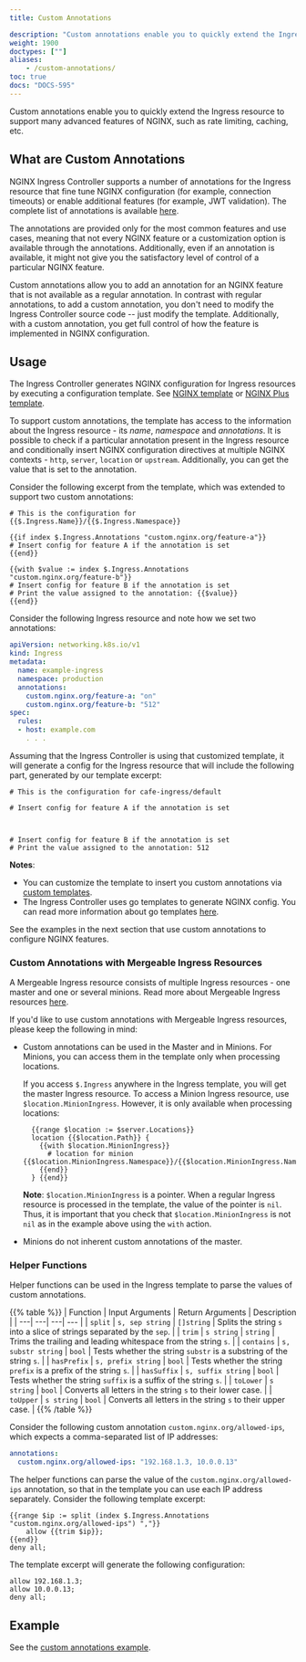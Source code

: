 ```yaml
---
title: Custom Annotations

description: "Custom annotations enable you to quickly extend the Ingress resource to support many advanced features of NGINX, such as rate limiting, caching, etc."
weight: 1900
doctypes: [""]
aliases:
    - /custom-annotations/
toc: true
docs: "DOCS-595"
---
```



Custom annotations enable you to quickly extend the Ingress resource to support many advanced features of NGINX, such as rate limiting, caching, etc.

## What are Custom Annotations

NGINX Ingress Controller supports a number of annotations for the Ingress resource that fine tune NGINX configuration (for example, connection timeouts) or enable additional features (for example, JWT validation). The complete list of annotations is available [here](/nginx-ingress-controller/configuration/ingress-resources/advanced-configuration-with-annotations).

The annotations are provided only for the most common features and use cases, meaning that not every NGINX feature or a customization option is available through the annotations. Additionally, even if an annotation is available, it might not give you the satisfactory level of control of a particular NGINX feature.

Custom annotations allow you to add an annotation for an NGINX feature that is not available as a regular annotation. In contrast with regular annotations, to add a custom annotation, you don't need to modify the Ingress Controller source code -- just modify the template. Additionally, with a custom annotation, you get full control of how the feature is implemented in NGINX configuration.

## Usage

The Ingress Controller generates NGINX configuration for Ingress resources by executing a configuration template. See [NGINX template](https://github.com/nginxinc/kubernetes-ingress/blob/v3.3.2/internal/configs/version1/nginx.ingress.tmpl) or [NGINX Plus template](https://github.com/nginxinc/kubernetes-ingress/blob/v3.3.2/internal/configs/version1/nginx-plus.ingress.tmpl).

To support custom annotations, the template has access to the information about the Ingress resource - its *name*, *namespace* and *annotations*. It is possible to check if a particular annotation present in the Ingress resource and conditionally insert NGINX configuration directives at multiple NGINX contexts - `http`, `server`, `location` or `upstream`. Additionally, you can get the value that is set to the annotation.

Consider the following excerpt from the template, which was extended to support two custom annotations:

```jinja2
# This is the configuration for {{$.Ingress.Name}}/{{$.Ingress.Namespace}}

{{if index $.Ingress.Annotations "custom.nginx.org/feature-a"}}
# Insert config for feature A if the annotation is set
{{end}}

{{with $value := index $.Ingress.Annotations "custom.nginx.org/feature-b"}}
# Insert config for feature B if the annotation is set
# Print the value assigned to the annotation: {{$value}}
{{end}}
```

Consider the following Ingress resource and note how we set two annotations:

```yaml
apiVersion: networking.k8s.io/v1
kind: Ingress
metadata:
  name: example-ingress
  namespace: production
  annotations:
    custom.nginx.org/feature-a: "on"
    custom.nginx.org/feature-b: "512"
spec:
  rules:
  - host: example.com
    . . .
```

Assuming that the Ingress Controller is using that customized template, it will generate a config for the Ingress resource that will include the following part, generated by our template excerpt:

```
# This is the configuration for cafe-ingress/default

# Insert config for feature A if the annotation is set



# Insert config for feature B if the annotation is set
# Print the value assigned to the annotation: 512
```

**Notes**:

- You can customize the template to insert you custom annotations via [custom templates](/nginx-ingress-controller/configuration/global-configuration/custom-templates).
- The Ingress Controller uses go templates to generate NGINX config. You can read more information about go templates [here](https://golang.org/pkg/text/template/).

See the examples in the next section that use custom annotations to configure NGINX features.

### Custom Annotations with Mergeable Ingress Resources

A Mergeable Ingress resource consists of multiple Ingress resources - one master and one or several minions. Read more about Mergeable Ingress resources [here](/nginx-ingress-controller/configuration/ingress-resources/cross-namespace-configuration).

If you'd like to use custom annotations with Mergeable Ingress resources, please keep the following in mind:

- Custom annotations can be used in the Master and in Minions. For Minions, you can access them in the template only when processing locations.

    If you access `$.Ingress` anywhere in the Ingress template, you will get the master Ingress resource. To access a Minion Ingress resource, use `$location.MinionIngress`. However, it is only available when processing locations:

    ```jinja2
      {{range $location := $server.Locations}}
      location {{$location.Path}} {
        {{with $location.MinionIngress}}
          # location for minion {{$location.MinionIngress.Namespace}}/{{$location.MinionIngress.Name}}
        {{end}}
      } {{end}}
    ```

    **Note**: `$location.MinionIngress` is a pointer. When a regular Ingress resource is processed in the template, the value of the pointer is `nil`. Thus, it is important that you check that `$location.MinionIngress` is not `nil` as in the example above using the `with` action.

- Minions do not inherent custom annotations of the master.

### Helper Functions

Helper functions can be used in the Ingress template to parse the values of custom annotations.

{{% table %}}
| Function | Input Arguments | Return Arguments | Description |
| ---| ---| ---| --- |
| ``split`` | ``s, sep string`` | ``[]string`` | Splits the string ``s`` into a slice of strings separated by the ``sep``. |
| ``trim`` | ``s string`` | ``string`` | Trims the trailing and leading whitespace from the string ``s``. |
| ``contains`` | ``s, substr string`` | ``bool`` | Tests whether the string ``substr`` is a substring of the string ``s``. |
| ``hasPrefix`` | ``s, prefix string`` | ``bool`` | Tests whether the string ``prefix`` is a prefix of the string ``s``. |
| ``hasSuffix`` | ``s, suffix string`` | ``bool`` | Tests whether the string ``suffix`` is a suffix of the string ``s``. |
| ``toLower`` | ``s string`` | ``bool`` | Converts all letters in the string ``s`` to their lower case. |
| ``toUpper`` | ``s string`` | ``bool`` | Converts all letters in the string ``s`` to their upper case. |
{{% /table %}}

Consider the following custom annotation `custom.nginx.org/allowed-ips`, which expects a comma-separated list of IP addresses:

```yaml
annotations:
  custom.nginx.org/allowed-ips: "192.168.1.3, 10.0.0.13"
```

 The helper functions can parse the value of the `custom.nginx.org/allowed-ips` annotation, so that in the template you can use each IP address separately. Consider the following template excerpt:

```jinja2
{{range $ip := split (index $.Ingress.Annotations "custom.nginx.org/allowed-ips") ","}}
    allow {{trim $ip}};
{{end}}
deny all;
```

The template excerpt will generate the following configuration:

```
allow 192.168.1.3;
allow 10.0.0.13;
deny all;
```

## Example

See the [custom annotations example](https://github.com/nginxinc/kubernetes-ingress/blob/v3.3.2/examples/ingress-resources/custom-annotations).
